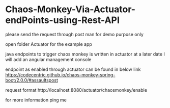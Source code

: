 # Chaos-Monkey-Via-Actuator-endPoints-using-Rest-API
please send the request through post man
for demo purpose only 

open folder Actuator  for the example app

java endpoints to trigger chaos monkey is written in actuator
at a later date I will add an angular management console

endpoint as enabled through actuator can be found in below link
https://codecentric.github.io/chaos-monkey-spring-boot/2.0.0/#assaultspost

request format
http://localhost:8080/actuator/chaosmonkey/enable

for more information ping me
